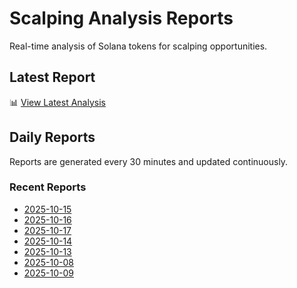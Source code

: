 # Scalping Analysis Reports

Real-time analysis of Solana tokens for scalping opportunities.

## Latest Report

📊 [View Latest Analysis](LATEST.md)

## Daily Reports

Reports are generated every 30 minutes and updated continuously.

### Recent Reports
- [2025-10-15](2025-10-15.md)
- [2025-10-16](2025-10-16.md)
- [2025-10-17](2025-10-17.md)
- [2025-10-14](2025-10-14.md)
- [2025-10-13](2025-10-13.md)
- [2025-10-08](2025-10-08.md)
- [2025-10-09](2025-10-09.md)

